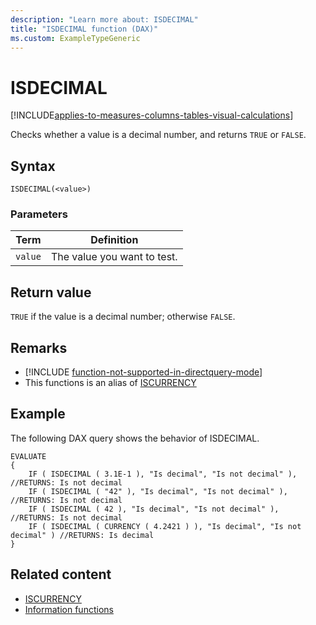 ```yaml
---
description: "Learn more about: ISDECIMAL"
title: "ISDECIMAL function (DAX)"
ms.custom: ExampleTypeGeneric
---
```

# ISDECIMAL

[!INCLUDE[applies-to-measures-columns-tables-visual-calculations](includes/applies-to-measures-columns-tables-visual-calculations.md)]

Checks whether a value is a decimal number, and returns `TRUE` or `FALSE`.

## Syntax

```dax
ISDECIMAL(<value>)
```

### Parameters

|Term|Definition|
|--------|--------------|
|`value`|The value you want to test.|

## Return value

`TRUE` if the value is a decimal number; otherwise `FALSE`.

## Remarks

- [!INCLUDE [function-not-supported-in-directquery-mode](includes/function-not-supported-in-directquery-mode.md)]
- This functions is an alias of [ISCURRENCY](iscurrency-function-dax.md)

## Example

The following DAX query shows the behavior of ISDECIMAL.

```dax
EVALUATE
{
    IF ( ISDECIMAL ( 3.1E-1 ), "Is decimal", "Is not decimal" ), //RETURNS: Is not decimal
    IF ( ISDECIMAL ( "42" ), "Is decimal", "Is not decimal" ), //RETURNS: Is not decimal
    IF ( ISDECIMAL ( 42 ), "Is decimal", "Is not decimal" ), //RETURNS: Is not decimal
    IF ( ISDECIMAL ( CURRENCY ( 4.2421 ) ), "Is decimal", "Is not decimal" ) //RETURNS: Is decimal
}
```

## Related content

- [ISCURRENCY](iscurrency-function-dax.md)
- [Information functions](information-functions-dax.md)
